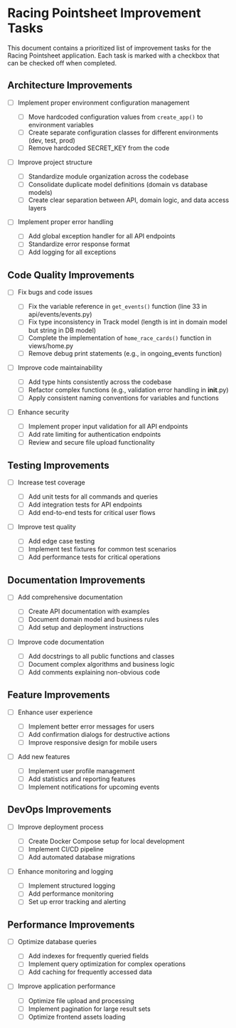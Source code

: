 # Racing Pointsheet Improvement Tasks

This document contains a prioritized list of improvement tasks for the Racing Pointsheet application. Each task is marked with a checkbox that can be checked off when completed.

## Architecture Improvements

- [ ] Implement proper environment configuration management

  - [ ] Move hardcoded configuration values from `create_app()` to environment variables
  - [ ] Create separate configuration classes for different environments (dev, test, prod)
  - [ ] Remove hardcoded SECRET_KEY from the code

- [ ] Improve project structure

  - [ ] Standardize module organization across the codebase
  - [ ] Consolidate duplicate model definitions (domain vs database models)
  - [ ] Create clear separation between API, domain logic, and data access layers

- [ ] Implement proper error handling
  - [ ] Add global exception handler for all API endpoints
  - [ ] Standardize error response format
  - [ ] Add logging for all exceptions

## Code Quality Improvements

- [ ] Fix bugs and code issues

  - [ ] Fix the variable reference in `get_events()` function (line 33 in api/events/events.py)
  - [ ] Fix type inconsistency in Track model (length is int in domain model but string in DB model)
  - [ ] Complete the implementation of `home_race_cards()` function in views/home.py
  - [ ] Remove debug print statements (e.g., in ongoing_events function)

- [ ] Improve code maintainability

  - [ ] Add type hints consistently across the codebase
  - [ ] Refactor complex functions (e.g., validation error handling in **init**.py)
  - [ ] Apply consistent naming conventions for variables and functions

- [ ] Enhance security
  - [ ] Implement proper input validation for all API endpoints
  - [ ] Add rate limiting for authentication endpoints
  - [ ] Review and secure file upload functionality

## Testing Improvements

- [ ] Increase test coverage

  - [ ] Add unit tests for all commands and queries
  - [ ] Add integration tests for API endpoints
  - [ ] Add end-to-end tests for critical user flows

- [ ] Improve test quality
  - [ ] Add edge case testing
  - [ ] Implement test fixtures for common test scenarios
  - [ ] Add performance tests for critical operations

## Documentation Improvements

- [ ] Add comprehensive documentation

  - [ ] Create API documentation with examples
  - [ ] Document domain model and business rules
  - [ ] Add setup and deployment instructions

- [ ] Improve code documentation
  - [ ] Add docstrings to all public functions and classes
  - [ ] Document complex algorithms and business logic
  - [ ] Add comments explaining non-obvious code

## Feature Improvements

- [ ] Enhance user experience

  - [ ] Implement better error messages for users
  - [ ] Add confirmation dialogs for destructive actions
  - [ ] Improve responsive design for mobile users

- [ ] Add new features
  - [ ] Implement user profile management
  - [ ] Add statistics and reporting features
  - [ ] Implement notifications for upcoming events

## DevOps Improvements

- [ ] Improve deployment process

  - [ ] Create Docker Compose setup for local development
  - [ ] Implement CI/CD pipeline
  - [ ] Add automated database migrations

- [ ] Enhance monitoring and logging
  - [ ] Implement structured logging
  - [ ] Add performance monitoring
  - [ ] Set up error tracking and alerting

## Performance Improvements

- [ ] Optimize database queries

  - [ ] Add indexes for frequently queried fields
  - [ ] Implement query optimization for complex operations
  - [ ] Add caching for frequently accessed data

- [ ] Improve application performance
  - [ ] Optimize file upload and processing
  - [ ] Implement pagination for large result sets
  - [ ] Optimize frontend assets loading
